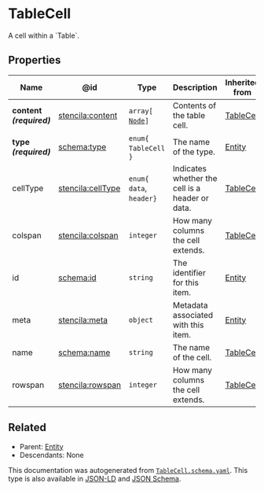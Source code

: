 # TableCell

A cell within a \`Table\`. 

## Properties

| Name                     | @id                                                           | Type                          | Description                                     | Inherited from           |
| ------------------------ | ------------------------------------------------------------- | ----------------------------- | ----------------------------------------------- | ------------------------ |
| **content _(required)_** | [stencila:content](https://schema.stenci.la/content.jsonld)   | `array[`​[`Node`](./Node)​`]` | Contents of the table cell.                     | [TableCell](./TableCell) |
| **type _(required)_**    | [schema:type](https://schema.org/type)                        | `enum{`​`TableCell`​`}`       | The name of the type.                           | [Entity](./Entity)       |
| cellType                 | [stencila:cellType](https://schema.stenci.la/cellType.jsonld) | `enum{`​`data`, `header`​`}`  | Indicates whether the cell is a header or data. | [TableCell](./TableCell) |
| colspan                  | [stencila:colspan](https://schema.stenci.la/colspan.jsonld)   | `integer`                     | How many columns the cell extends.              | [TableCell](./TableCell) |
| id                       | [schema:id](https://schema.org/id)                            | `string`                      | The identifier for this item.                   | [Entity](./Entity)       |
| meta                     | [stencila:meta](https://schema.stenci.la/meta.jsonld)         | `object`                      | Metadata associated with this item.             | [Entity](./Entity)       |
| name                     | [schema:name](https://schema.org/name)                        | `string`                      | The name of the cell.                           | [TableCell](./TableCell) |
| rowspan                  | [stencila:rowspan](https://schema.stenci.la/rowspan.jsonld)   | `integer`                     | How many columns the cell extends.              | [TableCell](./TableCell) |

## Related

-   Parent: [Entity](./Entity)
-   Descendants: None

 This documentation was autogenerated from [`TableCell.schema.yaml`](https://github.com/stencila/schema/blob/master/schema/TableCell.schema.yaml). This type is also available in [JSON-LD](https://schema.stenci.la/TableCell.jsonld) and [JSON Schema](https://schema.stenci.la/TableCell.schema.json).
